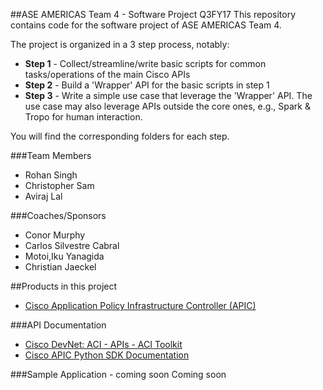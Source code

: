 ##ASE AMERICAS Team 4 - Software Project Q3FY17
This repository contains code for the software project of ASE AMERICAS Team 4.

The project is organized in a 3 step process, notably:
* **Step 1** - Collect/streamline/write basic scripts for common tasks/operations of the main Cisco APIs
* **Step 2** - Build a 'Wrapper' API for the basic scripts in step 1
* **Step 3** - Write a simple use case that leverage the 'Wrapper' API. The use case may also leverage APIs outside the core ones, e.g., Spark & Tropo for human interaction.

You will find the corresponding folders for each step.


###Team Members
* Rohan Singh
* Christopher Sam
* Aviraj Lal


###Coaches/Sponsors
* Conor Murphy
* Carlos Silvestre Cabral
* Motoi,Iku Yanagida
* Christian Jaeckel


##Products in this project
* [Cisco Application Policy Infrastructure Controller (APIC)](http://www.cisco.com/c/en/us/products/cloud-systems-management/application-policy-infrastructure-controller-apic/index.html)


###API Documentation
* [Cisco DevNet: ACI - APIs - ACI Toolkit](https://developer.cisco.com/site/aci/docs/apis/aci-toolkit/)
* [Cisco APIC Python SDK Documentation](https://developer.cisco.com/site/aci/docs/apis/cobra-python/)


###Sample Application - coming soon
Coming soon
